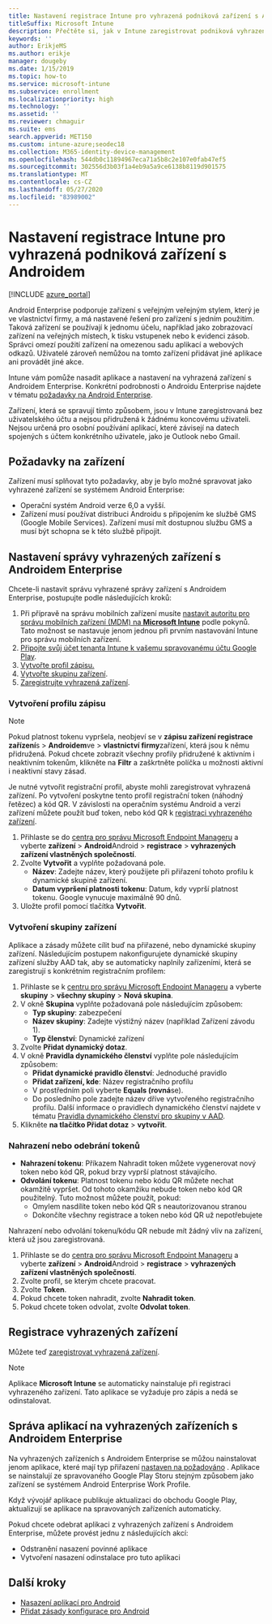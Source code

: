 ```yaml
---
title: Nastavení registrace Intune pro vyhrazená podniková zařízení s Androidem
titleSuffix: Microsoft Intune
description: Přečtěte si, jak v Intune zaregistrovat podniková vyhrazená zařízení s Androidem.
keywords: ''
author: ErikjeMS
ms.author: erikje
manager: dougeby
ms.date: 1/15/2019
ms.topic: how-to
ms.service: microsoft-intune
ms.subservice: enrollment
ms.localizationpriority: high
ms.technology: ''
ms.assetid: ''
ms.reviewer: chmaguir
ms.suite: ems
search.appverid: MET150
ms.custom: intune-azure;seodec18
ms.collection: M365-identity-device-management
ms.openlocfilehash: 544db0c11894967eca71a5b8c2e107e0fab47ef5
ms.sourcegitcommit: 302556d3b03f1a4eb9a5a9ce6138b8119d901575
ms.translationtype: MT
ms.contentlocale: cs-CZ
ms.lasthandoff: 05/27/2020
ms.locfileid: "83989002"
---
```

# <a name="set-up-intune-enrollment-of-android-enterprise-dedicated-devices"></a>Nastavení registrace Intune pro vyhrazená podniková zařízení s Androidem

[!INCLUDE [azure_portal](../includes/azure_portal.md)]

Android Enterprise podporuje zařízení s veřejným veřejným stylem, který je ve vlastnictví firmy, a má nastavené řešení pro zařízení s jedním použitím. Taková zařízení se používají k jednomu účelu, například jako zobrazovací zařízení na veřejných místech, k tisku vstupenek nebo k evidenci zásob. Správci omezí použití zařízení na omezenou sadu aplikací a webových odkazů. Uživatelé zároveň nemůžou na tomto zařízení přidávat jiné aplikace ani provádět jiné akce.

Intune vám pomůže nasadit aplikace a nastavení na vyhrazená zařízení s Androidem Enterprise. Konkrétní podrobnosti o Androidu Enterprise najdete v tématu [požadavky na Android Enterprise](https://support.google.com/work/android/answer/6174145?hl=en&ref_topic=6151012).

Zařízení, která se spravují tímto způsobem, jsou v Intune zaregistrovaná bez uživatelského účtu a nejsou přidružená k žádnému koncovému uživateli. Nejsou určená pro osobní používání aplikací, které závisejí na datech spojených s účtem konkrétního uživatele, jako je Outlook nebo Gmail.

## <a name="device-requirements"></a>Požadavky na zařízení

Zařízení musí splňovat tyto požadavky, aby je bylo možné spravovat jako vyhrazené zařízení se systémem Android Enterprise:

- Operační systém Android verze 6,0 a vyšší.
- Zařízení musí používat distribuci Androidu s připojením ke službě GMS (Google Mobile Services). Zařízení musí mít dostupnou službu GMS a musí být schopna se k této službě připojit.

## <a name="set-up-android-enterprise-dedicated-device-management"></a>Nastavení správy vyhrazených zařízení s Androidem Enterprise

Chcete-li nastavit správu vyhrazené správy zařízení s Androidem Enterprise, postupujte podle následujících kroků:

1. Při přípravě na správu mobilních zařízení musíte [nastavit autoritu pro správu mobilních zařízení (MDM) na **Microsoft Intune**](../fundamentals/mdm-authority-set.md) podle pokynů. Tato možnost se nastavuje jenom jednou při prvním nastavování Intune pro správu mobilních zařízení.
2. [Připojte svůj účet tenanta Intune k vašemu spravovanému účtu Google Play](connect-intune-android-enterprise.md).
3. [Vytvořte profil zápisu.](#create-an-enrollment-profile)
4. [Vytvořte skupinu zařízení](#create-a-device-group).
5. [Zaregistrujte vyhrazená zařízení](#enroll-the-dedicated-devices).

### <a name="create-an-enrollment-profile"></a> Vytvoření profilu zápisu

> [!NOTE]
> Pokud platnost tokenu vypršela, neobjeví se v **zápisu zařízení registrace zařízení**s  >  **Androidem**ve  >  **vlastnictví firmy**zařízení, která jsou k němu přidružená. Pokud chcete zobrazit všechny profily přidružené k aktivním i neaktivním tokenům, klikněte na **Filtr** a zaškrtněte políčka u možnosti aktivní i neaktivní stavy zásad. 

Je nutné vytvořit registrační profil, abyste mohli zaregistrovat vyhrazená zařízení. Po vytvoření poskytne tento profil registrační token (náhodný řetězec) a kód QR. V závislosti na operačním systému Android a verzi zařízení můžete použít buď token, nebo kód QR k [registraci vyhrazeného zařízení](#enroll-the-dedicated-devices).

1. Přihlaste se do [centra pro správu Microsoft Endpoint Manageru](https://go.microsoft.com/fwlink/?linkid=2109431) a vyberte **zařízení**  >  **Android**Android  >  **registrace**  >  **vyhrazených zařízení vlastněných společností**.
2. Zvolte **Vytvořit** a vyplňte požadovaná pole.
    - **Název**: Zadejte název, který použijete při přiřazení tohoto profilu k dynamické skupině zařízení.
    - **Datum vypršení platnosti tokenu**: Datum, kdy vyprší platnost tokenu. Google vynucuje maximálně 90 dnů.
3. Uložte profil pomocí tlačítka **Vytvořit**.

### <a name="create-a-device-group"></a>Vytvoření skupiny zařízení

Aplikace a zásady můžete cílit buď na přiřazené, nebo dynamické skupiny zařízení. Následujícím postupem nakonfigurujete dynamické skupiny zařízení služby AAD tak, aby se automaticky naplnily zařízeními, která se zaregistrují s konkrétním registračním profilem:

1. Přihlaste se k [centru pro správu Microsoft Endpoint Manageru](https://go.microsoft.com/fwlink/?linkid=2109431) a vyberte **skupiny**  >  **všechny skupiny**  >  **Nová skupina**.
2. V okně **Skupina** vyplňte požadovaná pole následujícím způsobem:
    - **Typ skupiny**: zabezpečení
    - **Název skupiny**: Zadejte výstižný název (například Zařízení závodu 1).
    - **Typ členství**: Dynamické zařízení
3. Zvolte **Přidat dynamický dotaz**.
4. V okně **Pravidla dynamického členství** vyplňte pole následujícím způsobem:
    - **Přidat dynamické pravidlo členství**: Jednoduché pravidlo
    - **Přidat zařízení, kde**: Název registračního profilu
    - V prostředním poli vyberte **Equals (rovná**se).
    - Do posledního pole zadejte název dříve vytvořeného registračního profilu.
    Další informace o pravidlech dynamického členství najdete v tématu [Pravidla dynamického členství pro skupiny v AAD](https://docs.microsoft.com/azure/active-directory/users-groups-roles/groups-dynamic-membership). 
5. Klikněte **na tlačítko Přidat dotaz**  >  **vytvořit**.

### <a name="replace-or-remove-tokens"></a>Nahrazení nebo odebrání tokenů

- **Nahrazení tokenu**: Příkazem Nahradit token můžete vygenerovat nový token nebo kód QR, pokud brzy vyprší platnost stávajícího.
- **Odvolání tokenu**: Platnost tokenu nebo kódu QR můžete nechat okamžitě vypršet. Od tohoto okamžiku nebude token nebo kód QR použitelný. Tuto možnost můžete použít, pokud:
  - Omylem nasdílíte token nebo kód QR s neautorizovanou stranou
  - Dokončíte všechny registrace a token nebo kód QR už nepotřebujete

Nahrazení nebo odvolání tokenu/kódu QR nebude mít žádný vliv na zařízení, která už jsou zaregistrovaná.

1. Přihlaste se do [centra pro správu Microsoft Endpoint Manageru](https://go.microsoft.com/fwlink/?linkid=2109431) a vyberte **zařízení**  >  **Android**Android  >  **registrace**  >  **vyhrazených zařízení vlastněných společností**.
2. Zvolte profil, se kterým chcete pracovat.
3. Zvolte **Token**.
4. Pokud chcete token nahradit, zvolte **Nahradit token**.
5. Pokud chcete token odvolat, zvolte **Odvolat token**.

## <a name="enroll-the-dedicated-devices"></a>Registrace vyhrazených zařízení

Můžete teď [zaregistrovat vyhrazená zařízení](android-dedicated-devices-fully-managed-enroll.md).

> [!NOTE]
> Aplikace **Microsoft Intune** se automaticky nainstaluje při registraci vyhrazeného zařízení.  Tato aplikace se vyžaduje pro zápis a nedá se odinstalovat. 

## <a name="managing-apps-on-android-enterprise-dedicated-devices"></a>Správa aplikací na vyhrazených zařízeních s Androidem Enterprise

Na vyhrazených zařízeních s Androidem Enterprise se můžou nainstalovat jenom aplikace, které mají typ přiřazení [nastaven na požadováno](../apps/apps-deploy.md#assign-an-app) . Aplikace se nainstalují ze spravovaného Google Play Storu stejným způsobem jako zařízení se systémem Android Enterprise Work Profile.

Když vývojář aplikace publikuje aktualizaci do obchodu Google Play, aktualizují se aplikace na spravovaných zařízeních automaticky.

Pokud chcete odebrat aplikaci z vyhrazených zařízení s Androidem Enterprise, můžete provést jednu z následujících akcí:
- Odstranění nasazení povinné aplikace
- Vytvoření nasazení odinstalace pro tuto aplikaci

## <a name="next-steps"></a>Další kroky
- [Nasazení aplikací pro Android](../apps/apps-deploy.md)
- [Přidat zásady konfigurace pro Android](../configuration/device-profiles.md)
